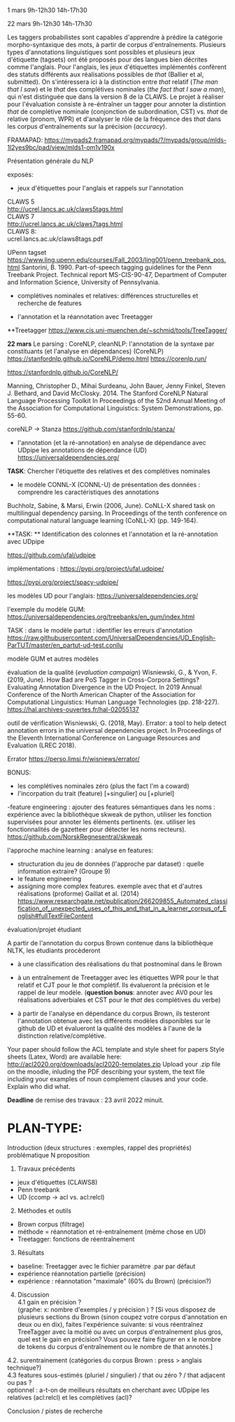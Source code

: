 

1 mars 9h-12h30 14h-17h30  <br>

22 mars  9h-12h30 14h-17h30

Les taggers probabilistes sont capables d'apprendre à prédire la catégorie morpho-syntaxique des mots, à partir de corpus d'entraînements. Plusieurs types d'annotations linguistiques sont possibles et plusieurs jeux d'étiquette (tagsets) ont été proposés pour des langues bien décrites comme l'anglais. Pour l'anglais, les jeux d'étiquettes implémentés confèrent des statuts différents aux réalisations possibles de *that* (Ballier et al, submitted). On s'intéressera ici à la distinction entre *that* relatif (*The man that I saw*) et le *that* des complétives nominales (*the fact that I saw a man*), qui n'est distinguée que dans la version 8 de la CLAWS. Le projet à réaliser pour l'évaluation consiste à re-éntraîner un tagger pour annoter la distintion *that* de complétive nominale (conjonction de subordination, CST) vs. *that* de relative (pronom, WPR) et d'analyser le rôle de la fréquence des *that* dans les corpus d'entraînements sur la précision (*accuracy*).


FRAMAPAD:
https://mypads2.framapad.org/mypads/?/mypads/group/mlds-1l2yes9bc/pad/view/mlds1-om1v190x


Présentation générale du NLP

exposés:
- jeux d'étiquettes pour l'anglais et rappels sur l'annotation

CLAWS 5 <br>
http://ucrel.lancs.ac.uk/claws5tags.html <br>
CLAWS 7 <br>
http://ucrel.lancs.ac.uk/claws7tags.html <br>
CLAWS 8: <br>
ucrel.lancs.ac.uk/claws8tags.pdf <br>

UPenn tagset
https://www.ling.upenn.edu/courses/Fall_2003/ling001/penn_treebank_pos.html
Santorini, B. 1990. Part-of-speech tagging guidelines for the Penn Treebank Project. Technical report MS-CIS-90-47, Department of Computer and Information Science, University of Pennsylvania.

- complétives nominales et relatives: différences structurelles et recherche de features


- l'annotation et la réannotation avec Treetagger

**Treetagger
https://www.cis.uni-muenchen.de/~schmid/tools/TreeTagger/


**22 mars**
Le parsing : CoreNLP, cleanNLP: l'annotation de la syntaxe par constituants (et l'analyse en dépendances)
(CoreNLP)
https://stanfordnlp.github.io/CoreNLP/demo.html
https://corenlp.run/

https://stanfordnlp.github.io/CoreNLP/

Manning, Christopher D., Mihai Surdeanu, John Bauer, Jenny Finkel, Steven J. Bethard, and David McClosky. 2014. The Stanford CoreNLP Natural Language Processing Toolkit In Proceedings of the 52nd Annual Meeting of the Association for Computational Linguistics: System Demonstrations, pp. 55-60.

coreNLP -> Stanza  https://github.com/stanfordnlp/stanza/

- l'annotation (et la ré-annotation) en analyse de dépendance avec UDpipe
les annotations de dépendance (UD)
https://universaldependencies.org/

**TASK**:  Chercher l'étiquette des relatives et des complétives nominales
- le modèle CONNL-X (CONNL-U) de présentation des données : comprendre les caractéristiques des annotations

Buchholz, Sabine, & Marsi, Erwin (2006, June). CoNLL-X shared task on multilingual dependency parsing. In Proceedings of the tenth conference on computational natural language learning (CoNLL-X) (pp. 149-164).

**TASK: ** Identification des colonnes et  l'annotation et la ré-annotation avec UDpipe

https://github.com/ufal/udpipe

implémentations : https://pypi.org/project/ufal.udpipe/

https://pypi.org/project/spacy-udpipe/

les modèles UD pour l'anglais: https://universaldependencies.org/

l'exemple du modèle GUM:
https://universaldependencies.org/treebanks/en_gum/index.html

TASK : dans le modèle partut : identifier les erreurs d'annotation
https://raw.githubusercontent.com/UniversalDependencies/UD_English-ParTUT/master/en_partut-ud-test.conllu

modèle GUM et autres modèles

évaluation de la qualité (_evaluation campaign_)
Wisniewski, G., & Yvon, F. (2019, June). How Bad are PoS Tagger in Cross-Corpora Settings? Evaluating Annotation Divergence in the UD Project. In 2019 Annual Conference of the North American Chapter of the Association for Computational Linguistics: Human Language Technologies (pp. 218-227).
https://hal.archives-ouvertes.fr/hal-02055137

outil de vérification
Wisniewski, G. (2018, May). Errator: a tool to help detect annotation errors in the universal dependencies project. In Proceedings of the Eleventh International Conference on Language Resources and Evaluation (LREC 2018).

Errator https://perso.limsi.fr/wisniews/errator/

BONUS:
- les complétives nominales zéro (plus the fact I'm a coward)
- l'incorpation du trait (feature) [+singulier] ou [+pluriel]

-feature engineering : ajouter des features sémantiques dans les noms : expérience avec la bibliothèque skweak de python, utiliser les fonction supervisées pour annoter les éléments pertinents. (ex. utiliser les fonctionnalités de gazetteer pour détecter les noms recteurs). 
https://github.com/NorskRegnesentral/skweak

l'approche machine learning : analyse en features:
- structuration du jeu de données (l'approche par dataset) : quelle information extraire? (Groupe 9)
- le feature engineering
- assigning more complex features. exemple avec that et d'autres réalisations (proforme) Gaillat et al. (2014)
https://www.researchgate.net/publication/266209855_Automated_classification_of_unexpected_uses_of_this_and_that_in_a_learner_corpus_of_English#fullTextFileContent

évaluation/projet étudiant

A partir de l'annotation du corpus Brown contenue dans la bibliothèque NLTK,  les étudiants procèderont

- à une classification des réalisations du that postnominal dans le Brown

- à un entraînement de Treetagger avec les étiquettes WPR pour le that relatif et CJT pour le _that_ complétif. Ils évalueront la précision et le rappel de leur modèle. (**question bonus**: annoter avec AV0 pour les réalisations adverbiales et CST pour le _that_ des complétives du verbe)

- à partir de l'analyse en dépendance du corpus Brown, ils testeront l'annotation obtenue avec les différents modèles disponibles sur le github de UD et évalueront la qualité des modèles à l'aune de la distinction relative/complétive.

Your paper should follow the ACL template and style sheet for papers Style sheets (Latex, Word) are available here: http://acl2020.org/downloads/acl2020-templates.zip Upload your .zip file on the moodle, inluding the PDF describing your system, the text file including your examples of noun complement clauses and your code.
Explain who did what.  

**Deadline** de remise des travaux : 23 avril 2022 minuit.


# PLAN-TYPE:
Introduction (deux structures : exemples, rappel des propriétés)
problématique N proposition

1. Travaux précédents
- jeux d'étiquettes (CLAWS8)
- Penn treebank
- UD (ccomp -> acl vs. acl:relcl)

2. Méthodes et outils
- Brown corpus (filtrage)
- méthode = réannotation et ré-entraînement
(même chose en UD)
- Treetagger: fonctions de réentraînement

3. Résultats
- baseline: Treetagger avec le fichier paramètre .par par défaut
- expérience réannotation partielle (précision)
- expérience : réannotation "maximale" (60% du Brown) (précision?)

4. Discussion <br>
4.1 gain en précision ? <br>
(graphe:  x: nombre d'exemples / y précision ) ?
[Si vous disposez de plusieurs sections du Brown (sinon coupez votre corpus d'annotation en deux ou en dix), faites l'expérience suivante: si vous réentraînez TreeTagger avec la moitié ou avec un corpus d'entraînement plus gros, quel est le gain en précision?
Vous pouvez faire figurer en x le nombre de tokens du corpus d'entraînement ou le nombre de that annotés.]



4.2.  surentrainement  (catégories du corpus Brown : press > anglais technique?) <br>
4.3 features sous-estimés (pluriel / singulier) / that ou zéro ? / that adjacent ou pas ? <br>
optionnel : a-t-on de meilleurs résultats en cherchant avec UDpipe les relatives (acl:relcl) et les complétives (acl)? <br>


Conclusion / pistes de recherche

